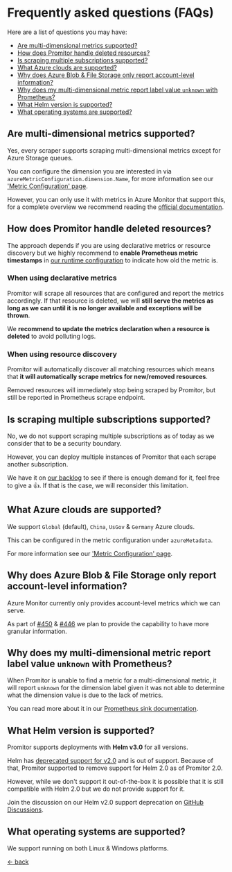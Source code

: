 # Frequently asked questions (FAQs)

Here are a list of questions you may have:

- [Are multi-dimensional metrics supported?](#are-multi-dimensional-metrics-supported)
- [How does Promitor handle deleted resources?](#how-does-promitor-handle-deleted-resources)
- [Is scraping multiple subscriptions supported?](#is-scraping-multiple-subscriptions-supported)
- [What Azure clouds are supported?](#what-azure-clouds-are-supported)
- [Why does Azure Blob & File Storage only report account-level information?](#why-does-azure-blob--file-storage-only-report-account-level-information)
- [Why does my multi-dimensional metric report label value `unknown` with Prometheus?](#why-does-my-multi-dimensional-metric-report-label-value-unknown-with-prometheus)
- [What Helm version is supported?](#what-helm-version-is-supported)
- [What operating systems are supported?](#what-operating-systems-are-supported)

## Are multi-dimensional metrics supported?

Yes, every scraper supports scraping multi-dimensional metrics except for
Azure Storage queues.

You can configure the dimension you are interested in via
`azureMetricConfiguration.dimension.Name`, for more information see
our ['Metric Configuration' page](/configuration/v1.x/metrics/#metrics).

However, you can only use it with metrics in Azure Monitor that support this,
for a complete overview we recommend reading the
[official documentation](https://docs.microsoft.com/en-us/azure/azure-monitor/platform/metrics-supported).

## How does Promitor handle deleted resources?

The approach depends if you are using declarative metrics or resource discovery but we highly recommend to
 **enable Prometheus metric timestamps** in [our runtime configuration](/configuration/v2.x/runtime/scraper/#prometheus-scraping-endpoint)
  to indicate how old the metric is.

### When using declarative metrics

Promitor will scrape all resources that are configured and report the metrics accordingly. If that resource is deleted,
 we will **still serve the metrics as long as we can until it is no longer available and exceptions will be thrown**.

We **recommend to update the metrics declaration when a resource is deleted** to avoid polluting logs.

### When using resource discovery

Promitor will automatically discover all matching resources which means that **it will automatically scrape metrics for
 new/removed resources**.

Removed resources will immediately stop being scraped by Promitor, but still be reported in Prometheus scrape endpoint.

## Is scraping multiple subscriptions supported?

No, we do not support scraping multiple subscriptions as of today as we consider that to be a security boundary.

However, you can deploy multiple instances of Promitor that each scrape another subscription.

We have it on [our backlog](https://github.com/tomkerkhove/promitor/issues/761) to see if there is
 enough demand for it, feel free to give a :+1:. If that is the case, we will reconsider this limitation.

## What Azure clouds are supported?

We support `Global` (default), `China`, `UsGov` & `Germany` Azure clouds.

This can be configured in the metric configuration under `azureMetadata`.

For more information see our ['Metric Configuration' page](/configuration/v1.x/metrics/#metrics).

## Why does Azure Blob & File Storage only report account-level information?

Azure Monitor currently only provides account-level metrics which we can serve.

As part of [#450](https://github.com/tomkerkhove/promitor/issues/450) &
 [#446](https://github.com/tomkerkhove/promitor/issues/446) we plan to provide the capability to have more granular information.

## Why does my multi-dimensional metric report label value `unknown` with Prometheus?

When Promitor is unable to find a metric for a multi-dimensional metric, it will report `unknown` for the dimension
 label given it was not able to determine what the dimension value is due to the lack of metrics.

You can read more about it in our [Prometheus sink documentation](/configuration/v2.x/runtime/scraper/#what-happens-when-metrics-are-unavailable-for-multi-dimensional-metrics).

## What Helm version is supported?

Promitor supports deployments with **Helm v3.0** for all versions.

Helm has [deprecated support for v2.0](https://helm.sh/blog/helm-v2-deprecation-timeline/) and is out of support.
 Because of that, Promitor supported to remove support for Helm 2.0 as of Promitor 2.0.

However, while we don't support it out-of-the-box it is possible that it is still compatible with Helm 2.0 but we do
 not provide support for it.

Join the discussion on our Helm v2.0 support deprecation on [GitHub Discussions](https://github.com/tomkerkhove/promitor/discussions/1375).

## What operating systems are supported?

We support running on both Linux & Windows platforms.

[&larr; back](/)
